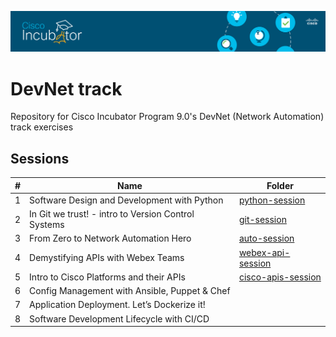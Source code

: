 ![Cisco Incubator Program](./resources/incubator-banner.png)

# DevNet track

Repository for Cisco Incubator Program 9.0's DevNet (Network Automation) track exercises

## Sessions

| # | Name | Folder |
| --- | --- | --- | 
| 1 | Software Design and Development with Python | [python-session](./python-session) |
| 2 | In Git we trust! - intro to Version Control Systems | [git-session](./git-session) |
| 3 | From Zero to Network Automation Hero | [auto-session](./auto-session) |
| 4 | Demystifying APIs with Webex Teams | [webex-api-session](./webex-api-session) |
| 5 | Intro to Cisco Platforms and their APIs | [cisco-apis-session](./cisco-apis-session) |
| 6 | Config Management with Ansible, Puppet & Chef | |
| 7 | Application Deployment. Let’s Dockerize it! | |
| 8 | Software Development Lifecycle with CI/CD | |

